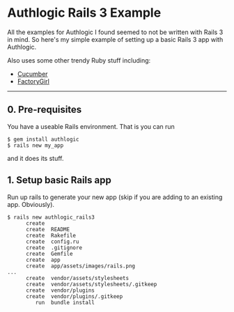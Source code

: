 # Authlogic Rails 3 Example

All the examples for Authlogic I found seemed to not be written with Rails 3 in mind. So here's my simple example of setting up a basic Rails 3 app with Authlogic.

Also uses some other trendy Ruby stuff including:

* [Cucumber](https://github.com/cucumber/cucumber)
* [FactoryGirl](https://github.com/thoughtbot/factory_girl)

---

## 0. Pre-requisites

You have a useable Rails environment. That is you can run

    $ gem install authlogic
    $ rails new my_app

and it does its stuff.

## 1. Setup basic Rails app

Run up rails to generate your new app (skip if you are adding to an existing app. Obviously).

    $ rails new authlogic_rails3
	      create  
	      create  README
	      create  Rakefile
	      create  config.ru
	      create  .gitignore
	      create  Gemfile
	      create  app
	      create  app/assets/images/rails.png
    ...
	      create  vendor/assets/stylesheets
	      create  vendor/assets/stylesheets/.gitkeep
	      create  vendor/plugins
	      create  vendor/plugins/.gitkeep
	         run  bundle install

